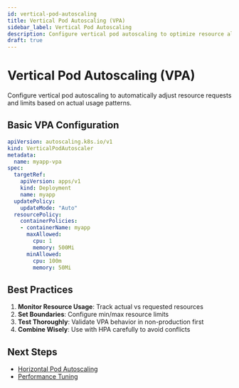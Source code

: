 ```yaml
---
id: vertical-pod-autoscaling
title: Vertical Pod Autoscaling (VPA)
sidebar_label: Vertical Pod Autoscaling
description: Configure vertical pod autoscaling to optimize resource allocation
draft: true
---
```


# Vertical Pod Autoscaling (VPA)

Configure vertical pod autoscaling to automatically adjust resource requests and limits based on actual usage patterns.

## Basic VPA Configuration

```yaml
apiVersion: autoscaling.k8s.io/v1
kind: VerticalPodAutoscaler
metadata:
  name: myapp-vpa
spec:
  targetRef:
    apiVersion: apps/v1
    kind: Deployment
    name: myapp
  updatePolicy:
    updateMode: "Auto"
  resourcePolicy:
    containerPolicies:
    - containerName: myapp
      maxAllowed:
        cpu: 1
        memory: 500Mi
      minAllowed:
        cpu: 100m
        memory: 50Mi
```

## Best Practices

1. **Monitor Resource Usage**: Track actual vs requested resources
2. **Set Boundaries**: Configure min/max resource limits
3. **Test Thoroughly**: Validate VPA behavior in non-production first
4. **Combine Wisely**: Use with HPA carefully to avoid conflicts

## Next Steps

- [Horizontal Pod Autoscaling](./horizontal-pod-autoscaling.md)
- [Performance Tuning](./performance-tuning.md) 
